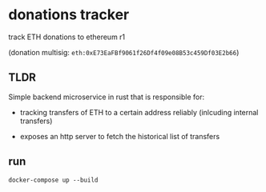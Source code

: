 # donations tracker

track ETH donations to ethereum r1

(donation multisig: `eth:0xE73EaFBf9061f26Df4f09e08B53c459Df03E2b66`)

## TLDR

Simple backend microservice in rust that is responsible for: 

- tracking transfers of ETH to a certain address reliably (inlcuding internal transfers) 

- exposes an http server to fetch the historical list of transfers

## run

```
docker-compose up --build
```
